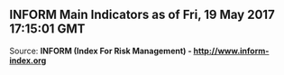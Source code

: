 ## INFORM Main Indicators as of Fri, 19 May 2017 17:15:01 GMT

Source: **INFORM (Index For Risk Management) - http://www.inform-index.org**